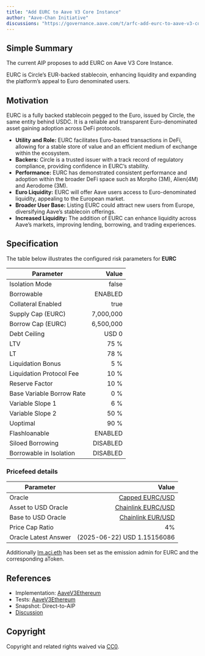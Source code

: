 ```yaml
---
title: "Add EURC to Aave V3 Core Instance"
author: "Aave-Chan Initiative"
discussions: "https://governance.aave.com/t/arfc-add-eurc-to-aave-v3-core-instance/21837"
---
```


## Simple Summary

The current AIP proposes to add EURC on Aave V3 Core Instance.

EURC is Circle’s EUR-backed stablecoin, enhancing liquidity and expanding the platform’s appeal to Euro denominated users.

## Motivation

EURC is a fully backed stablecoin pegged to the Euro, issued by Circle, the same entity behind USDC. It is a reliable and transparent Euro-denominated asset gaining adoption across DeFi protocols.

* **Utility and Role:** EURC facilitates Euro-based transactions in DeFi, allowing for a stable store of value and an efficient medium of exchange within the ecosystem.
* **Backers:** Circle is a trusted issuer with a track record of regulatory compliance, providing confidence in EURC’s stability.
* **Performance:** EURC has demonstrated consistent performance and adoption within the broader DeFi space such as Morpho (3M), Alien(4M) and Aerodome (3M).
* **Euro Liquidity:** EURC will offer Aave users access to Euro-denominated liquidity, appealing to the European market.
* **Broader User Base:** Listing EURC could attract new users from Europe, diversifying Aave’s stablecoin offerings.
* **Increased Liquidity:** The addition of EURC can enhance liquidity across Aave’s markets, improving lending, borrowing, and trading experiences.

## Specification

The table below illustrates the configured risk parameters for **EURC**

| Parameter                 |     Value |
| ------------------------- | --------: |
| Isolation Mode            |     false |
| Borrowable                |   ENABLED |
| Collateral Enabled        |      true |
| Supply Cap (EURC)         | 7,000,000 |
| Borrow Cap (EURC)         | 6,500,000 |
| Debt Ceiling              |     USD 0 |
| LTV                       |      75 % |
| LT                        |      78 % |
| Liquidation Bonus         |       5 % |
| Liquidation Protocol Fee  |      10 % |
| Reserve Factor            |      10 % |
| Base Variable Borrow Rate |       0 % |
| Variable Slope 1          |       6 % |
| Variable Slope 2          |      50 % |
| Uoptimal                  |      90 % |
| Flashloanable             |   ENABLED |
| Siloed Borrowing          |  DISABLED |
| Borrowable in Isolation   |  DISABLED |

### Pricefeed details
| Parameter            |                                                             Value |
| -------------------- | --------------------------------------------------------------------------------: |
| Oracle               |    [Capped EURC/USD](https://etherscan.io/address/0xa6aB031A4d189B24628EC9Eb155F0a0f1A0E55a3) |
| Asset to USD Oracle  | [Chainlink EURC/USD](https://etherscan.io/address/0x04F84020Fdf10d9ee64D1dcC2986EDF2F556DA11) |
| Base to USD Oracle   |  [Chainlink EUR/USD](https://etherscan.io/address/0xb49f677943BC038e9857d61E7d053CaA2C1734C1) |
| Price Cap Ratio      |                                                                                          4% |
| Oracle Latest Answer |                                                                    (2025-06-22) USD 1.15156086 |

Additionally [lm.aci.eth](https://etherscan.io/address/0xac140648435d03f784879cd789130F22Ef588Fcd) has been set as the emission admin for EURC and the corresponding aToken.

## References

- Implementation: [AaveV3Ethereum](https://github.com/bgd-labs/aave-proposals-v3/blob/main/src/20250622_AaveV3Ethereum_AddEURCToAaveV3CoreInstance/AaveV3Ethereum_AddEURCToAaveV3CoreInstance_20250622.sol)
- Tests: [AaveV3Ethereum](https://github.com/bgd-labs/aave-proposals-v3/blob/main/src/20250622_AaveV3Ethereum_AddEURCToAaveV3CoreInstance/AaveV3Ethereum_AddEURCToAaveV3CoreInstance_20250622.t.sol)
- Snapshot: Direct-to-AIP
- [Discussion](https://governance.aave.com/t/arfc-add-eurc-to-aave-v3-core-instance/21837)

## Copyright

Copyright and related rights waived via [CC0](https://creativecommons.org/publicdomain/zero/1.0/).
